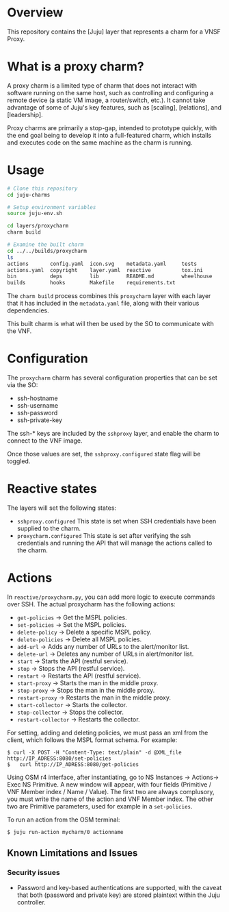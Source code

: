 # Overview

This repository contains the [Juju] layer that represents a charm for a VNSF Proxy.

# What is a proxy charm?

A proxy charm is a limited type of charm that does not interact with software running on the same host, such as controlling and configuring a remote device (a static VM image, a router/switch, etc.). It cannot take advantage of some of Juju's key features, such as [scaling], [relations], and [leadership].

Proxy charms are primarily a stop-gap, intended to prototype quickly, with the end goal being to develop it into a full-featured charm, which installs and executes code on the same machine as the charm is running.

# Usage

```bash
# Clone this repository
cd juju-charms

# Setup environment variables
source juju-env.sh

cd layers/proxycharm
charm build

# Examine the built charm
cd ../../builds/proxycharm
ls
actions       config.yaml  icon.svg    metadata.yaml     tests
actions.yaml  copyright    layer.yaml  reactive          tox.ini
bin           deps         lib         README.md         wheelhouse
builds        hooks        Makefile    requirements.txt

```

The `charm build` process combines this `proxycharm` layer with each layer that it
has included in the `metadata.yaml` file, along with their various dependencies.

This built charm is what will then be used by the SO to communicate with the
VNF.

# Configuration

The `proxycharm` charm has several configuration properties that can be set via
the SO:

- ssh-hostname
- ssh-username
- ssh-password
- ssh-private-key

The ssh-* keys are included by the `sshproxy` layer, and enable the charm to
connect to the VNF image.

Once those values are set, the `sshproxy.configured` state flag will be toggled.

# Reactive states

The layers will set the following states:

- `sshproxy.configured` This state is set when SSH credentials have been supplied to the charm.
- `proxycharm.configured` This state is set after verifying the ssh credentials and running the API that will manage the actions called to the charm.

# Actions

In `reactive/proxycharm.py`, you can add more logic to execute commands over SSH. The actual proxycharm has the following actions:

-	`get-policies` -> Get the MSPL policies.
-	`set-policies` -> Set the MSPL policies.
-	`delete-policy` -> Delete a specific MSPL policy.
-	`delete-policies` -> Delete all MSPL policies.
-	`add-url` -> Adds any number of URLs to the alert/monitor list.
-	`delete-url` -> Deletes any number of URLs in alert/monitor list.
-	`start` ->  Starts the API (restful service).
-	`stop` -> Stops the API (restful service).
- `restart` -> Restarts the API (restful service).
- `start-proxy` -> Starts the man in the middle proxy.
- `stop-proxy` -> Stops the man in the middle proxy.
- `restart-proxy` -> Restarts the man in the middle proxy.
- `start-collector` -> Starts the collector.
- `stop-collector` -> Stops the collector.
- `restart-collector` -> Restarts the collector.

For setting, adding and deleting policies, we must pass an xml from the client, which follows the MSPL format schema.
For example:

```
$ curl -X POST -H "Content-Type: text/plain" -d @XML_file http://IP_ADRESS:8080/set-policies
$	curl http://IP_ADRESS:8080/get-policies
```

Using OSM r4 interface, after instantiating, go to NS Instances -> Actions-> Exec NS Primitive.
A new window will appear, with four fields (Primitive / VNF Member index / Name / Value).
The first two are always complusory, you must write the name of the action and VNF Member index.
The other two are Primitive parameters, used for example in a `set-policies`.

To run an action from the OSM terminal:

```
$ juju run-action mycharm/0 actionname
```

## Known Limitations and Issues

### Security issues

- Password and key-based authentications are supported, with the caveat that
both (password and private key) are stored plaintext within the Juju controller.

